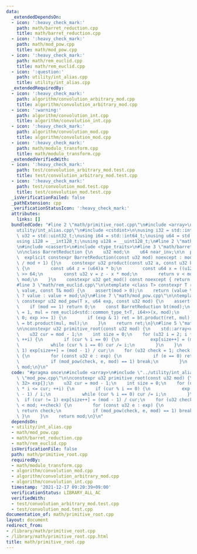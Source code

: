 ```yaml
---
data:
  _extendedDependsOn:
  - icon: ':heavy_check_mark:'
    path: math/barret_reduction.cpp
    title: math/barret_reduction.cpp
  - icon: ':heavy_check_mark:'
    path: math/mod_pow.cpp
    title: math/mod_pow.cpp
  - icon: ':heavy_check_mark:'
    path: math/rem_euclid.cpp
    title: math/rem_euclid.cpp
  - icon: ':question:'
    path: utility/int_alias.cpp
    title: utility/int_alias.cpp
  _extendedRequiredBy:
  - icon: ':heavy_check_mark:'
    path: algorithm/convolution_arbitrary_mod.cpp
    title: algorithm/convolution_arbitrary_mod.cpp
  - icon: ':warning:'
    path: algorithm/convolution_int.cpp
    title: algorithm/convolution_int.cpp
  - icon: ':heavy_check_mark:'
    path: algorithm/convolution_mod.cpp
    title: algorithm/convolution_mod.cpp
  - icon: ':heavy_check_mark:'
    path: math/modulo_transform.cpp
    title: math/modulo_transform.cpp
  _extendedVerifiedWith:
  - icon: ':heavy_check_mark:'
    path: test/convolution_arbitrary_mod.test.cpp
    title: test/convolution_arbitrary_mod.test.cpp
  - icon: ':heavy_check_mark:'
    path: test/convolution_mod.test.cpp
    title: test/convolution_mod.test.cpp
  _isVerificationFailed: false
  _pathExtension: cpp
  _verificationStatusIcon: ':heavy_check_mark:'
  attributes:
    links: []
  bundledCode: "#line 2 \"math/primitive_root.cpp\"\n#include <array>\n#line 2 \"\
    utility/int_alias.cpp\"\n#include <cstdint>\n\nusing i32 = std::int32_t;\nusing\
    \ u32 = std::uint32_t;\nusing i64 = std::int64_t;\nusing u64 = std::uint64_t;\n\
    using i128 = __int128_t;\nusing u128 = __uint128_t;\n#line 2 \"math/mod_pow.cpp\"\
    \n#include <cassert>\n#include <type_traits>\n#line 3 \"math/barret_reduction.cpp\"\
    \n\nclass BarretReduction {\n    u32 mod;\n    u64 near_inv;\n\n  public:\n  \
    \  explicit constexpr BarretReduction(const u32 mod) noexcept : mod(mod), near_inv((u64)(-1)\
    \ / mod + 1) {}\n    constexpr u32 product(const u32 a, const u32 b) const noexcept\
    \ {\n        const u64 z = (u64)a * b;\n        const u64 x = ((u128)z * near_inv)\
    \ >> 64;\n        const u32 v = z - x * mod;\n        return v < mod ? v : v +\
    \ mod;\n    }\n    constexpr u32 get_mod() const noexcept { return mod; }\n};\n\
    #line 3 \"math/rem_euclid.cpp\"\n\ntemplate <class T> constexpr T rem_euclid(T\
    \ value, const T& mod) {\n    assert(mod > 0);\n    return (value %= mod) >= 0\
    \ ? value : value + mod;\n}\n#line 7 \"math/mod_pow.cpp\"\n\ntemplate <class T>\
    \ constexpr u32 mod_pow(T x, u64 exp, const u32 mod) {\n    assert(mod > 0);\n\
    \    if (mod == 1) return 0;\n    const BarretReduction bt(mod);\n    u32 ret\
    \ = 1, mul = rem_euclid<std::common_type_t<T, i64>>(x, mod);\n    for (; exp >\
    \ 0; exp >>= 1) {\n        if (exp & 1) ret = bt.product(ret, mul);\n        mul\
    \ = bt.product(mul, mul);\n    }\n    return ret;\n}\n#line 5 \"math/primitive_root.cpp\"\
    \n\nconstexpr u32 primitive_root(const u32 mod) {\n    std::array<u32, 32> exp{};\n\
    \    u32 cur = mod - 1;\n    int size = 0;\n    for (u32 i = 2; i * i <= cur;\
    \ ++i) {\n        if (cur % i == 0) {\n            exp[size++] = (mod - 1) / i;\n\
    \            while (cur % i == 0) cur /= i;\n        }\n    }\n    if (cur !=\
    \ 1) exp[size++] = (mod - 1) / cur;\n    for (u32 check = 1; check < mod; ++check)\
    \ {\n        for (const u32 e : exp) {\n            if (e == 0) return check;\n\
    \            if (mod_pow(check, e, mod) == 1) break;\n        }\n    }\n    return\
    \ mod;\n}\n"
  code: "#pragma once\n#include <array>\n#include \"../utility/int_alias.cpp\"\n#include\
    \ \"mod_pow.cpp\"\n\nconstexpr u32 primitive_root(const u32 mod) {\n    std::array<u32,\
    \ 32> exp{};\n    u32 cur = mod - 1;\n    int size = 0;\n    for (u32 i = 2; i\
    \ * i <= cur; ++i) {\n        if (cur % i == 0) {\n            exp[size++] = (mod\
    \ - 1) / i;\n            while (cur % i == 0) cur /= i;\n        }\n    }\n  \
    \  if (cur != 1) exp[size++] = (mod - 1) / cur;\n    for (u32 check = 1; check\
    \ < mod; ++check) {\n        for (const u32 e : exp) {\n            if (e == 0)\
    \ return check;\n            if (mod_pow(check, e, mod) == 1) break;\n       \
    \ }\n    }\n    return mod;\n}\n"
  dependsOn:
  - utility/int_alias.cpp
  - math/mod_pow.cpp
  - math/barret_reduction.cpp
  - math/rem_euclid.cpp
  isVerificationFile: false
  path: math/primitive_root.cpp
  requiredBy:
  - math/modulo_transform.cpp
  - algorithm/convolution_mod.cpp
  - algorithm/convolution_arbitrary_mod.cpp
  - algorithm/convolution_int.cpp
  timestamp: '2021-12-17 09:20:39+09:00'
  verificationStatus: LIBRARY_ALL_AC
  verifiedWith:
  - test/convolution_arbitrary_mod.test.cpp
  - test/convolution_mod.test.cpp
documentation_of: math/primitive_root.cpp
layout: document
redirect_from:
- /library/math/primitive_root.cpp
- /library/math/primitive_root.cpp.html
title: math/primitive_root.cpp
---
```

